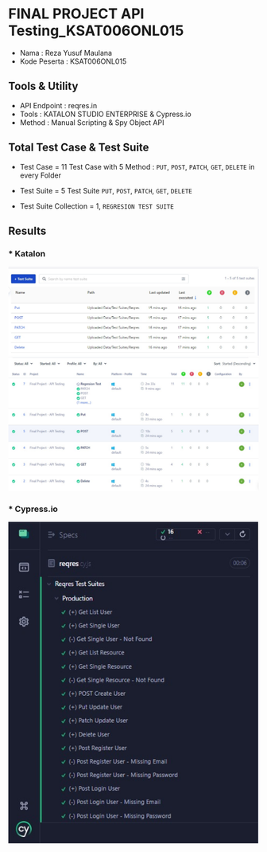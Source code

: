 # FINAL PROJECT API Testing_KSAT006ONL015

- Nama : Reza Yusuf Maulana
- Kode Peserta : KSAT006ONL015

## Tools & Utility

- API Endpoint : reqres.in
- Tools : KATALON STUDIO ENTERPRISE & Cypress.io
- Method : Manual Scripting & Spy Object API

## Total Test Case & Test Suite

- Test Case = 11 Test Case with 5 Method : `PUT`, `POST`, `PATCH`, `GET`, `DELETE` in every Folder
- Test Suite = 5 Test Suite `PUT`, `POST`, `PATCH`, `GET`, `DELETE`

- Test Suite Collection = 1, `REGRESION TEST SUITE`

## Results
### * Katalon
<img src="https://github.com/rezaa98/APITesting_FinalProjekKatalonReza_KSAT006ONL015/blob/main/IMG/Report.jpeg" width="1000">
<img src="https://github.com/rezaa98/APITesting_FinalProjekKatalonReza_KSAT006ONL015/blob/main/IMG/TestSuite.jpeg" width="1000">

### * Cypress.io
<img src="https://github.com/rezaa98/APITesting_FinalProjekKatalonReza_KSAT006ONL015/blob/main/IMG/Cypress%20Report.jpeg" width="1000">
